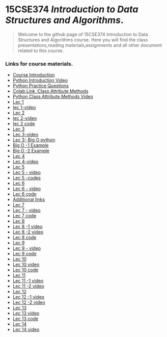 # 15CSE374 _Introduction to Data Structures and Algorithms_.
> Welcome to the github page of 15CSE374 Introduction to Data Structures and Algorithms course. Here you will find the class presentations,reading materials,assignments and all other document related to this course.

### Links for course materials.
- [Course Introduction][intro_pdf]
- [Python Introduction Video][python_vid]
- [Python Practice Questions][python_folder]
- [Colab Link :Class,Attribute,Methods][colab-link]
- [Python Class,Attribute,Methods Video][oop-video]
- [Lec 1][Lec-1 pdf]
- [lec 1-video][lec1_vid]
- [Lec 2][Lec-2 pdf]
- [lec 2-video][lec2_vid]
- [lec 2 code][codeL2]
- [Lec 3][Lec-3 pdf]
- [Lec 3-video][lec3_vid]
- [Lec 3- Big O python ][lecBigOvid]
- [Big O -1 Example ][bigO1]
- [Big O -2 Example ][bigO2]
- [Lec 4][lec4]
- [Lec 4-video][lec4_vid]
- [Lec 5][lec5]
- [Lec 5 - video][lec5_vid]
- [Lec 5 -codes][l5code]
- [Lec 6][lec6]
- [Lec 6 - video][l6vid]
- [Lec 6 code][l6code]
- [Additional links][links]
- [Lec 7][lec7]
- [Lec 7 - video][l7vid]
- [Lec 7 code][l7code]
- [Lec 8][lec8]
- [Lec 8 -1 video][l8-1vid]
- [Lec 8 -2 video][l8-2vid]
- [Lec 8 code][l8code]
- [Lec 9][lec9]
- [Lec 9 - video][l9vid]
- [Lec 9 code][l9code]
- [Lec 10][lec10]
- [Lec 10 video][l0vid]
- [Lec 10 code][l10code]
- [Lec 11][lec11]
- [Lec 11 -1 video][l1-1vid]
- [Lec 11 -2 video][l1-2vid]
- [Lec 12][lec11]
- [Lec 12 -1 video][l12-1vid]
- [Lec 12 -2 video][l12-2vid]
- [Lec 13][lec13]
- [Lec 13 video][l13vid]
- [Lec 13 code][l13code]
- [Lec 14][lec14]
- [Lec 14 video][l14vid]

[intro_pdf]:https://github.com/sarathtv/15CSE374-Intro-to-DS-Algorithms/blob/master/Presentations/15CSE374_Course_Intro.pdf
[python_vid]:https://youtu.be/4rvwGXWytWQ
[python_folder]:https://github.com/sarathtv/15CSE374-Intro-to-DS-Algorithms/tree/master/Additional%20Content/Python
[colab-link]:https://colab.research.google.com/drive/1ixO5ouS-j_WmOzqatAa3BmMn4sjn8DME?usp=sharing
[oop-video]:https://youtu.be/odT-oO7JphU
[Lec-1 pdf]:https://github.com/sarathtv/15CSE374-Intro-to-DS-Algorithms/blob/master/Presentations/15CSE374_Lec_1.pdf
[lec1_vid]:https://youtu.be/6kfRyVOx7n0

[Lec-2 pdf]:https://github.com/sarathtv/15CSE374-Intro-to-DS-Algorithms/blob/master/Presentations/15CSE374_Lec_2.pdf
[lec2_vid]:https://youtu.be/HfkKFy8AKxY
[codeL2]:https://github.com/sarathtv/15CSE374-Intro-to-DS-Algorithms/tree/master/Additional%20Content/Lec%202

[Lec-3 pdf]:https://github.com/sarathtv/15CSE374-Intro-to-DS-Algorithms/blob/master/Presentations/15CSE374_Lec_3.pdf
[lec3_vid]:https://youtu.be/H4rlm1s_ksI

[lecBigOvid]:https://youtu.be/h1c4E9vzQtc
[bigO1]:https://github.com/sarathtv/15CSE374-Intro-to-DS-Algorithms/blob/master/Presentations/15CSE374_Lec_3-Prac_Big-O-1.pdf
[bigO2]:https://github.com/sarathtv/15CSE374-Intro-to-DS-Algorithms/blob/master/Presentations/15CSE374_Lec_3-Prac_Big-O-2.pdf

[lec4]:https://github.com/sarathtv/15CSE374-Intro-to-DS-Algorithms/blob/master/Presentations/15CSE374_Lec_4.pdf
[lec4_vid]:https://youtu.be/dh_bK4qCWKk

[lec5]:https://github.com/sarathtv/15CSE374-Intro-to-DS-Algorithms/blob/master/Presentations/15CSE374_Lec_5.pdf

[lec5_vid]:https://youtu.be/klbXj6pVd3s

[l5code]:https://github.com/sarathtv/15CSE374-Intro-to-DS-Algorithms/tree/master/Additional%20Content/Lec%205

[lec6]:https://github.com/sarathtv/15CSE374-Intro-to-DS-Algorithms/blob/master/Presentations/15CSE374_Lec_6.pdf
[l6vid]:https://youtu.be/dLTpO4dEFV8
[l6code]:https://github.com/sarathtv/15CSE374-Intro-to-DS-Algorithms/tree/master/Additional%20Content/Lec%206

[links]:https://github.com/sarathtv/15CSE374-Intro-to-DS-Algorithms/blob/master/Additional%20Content/Additional%20Theory%20links.pdf


[lec7]:https://github.com/sarathtv/15CSE374-Intro-to-DS-Algorithms/blob/master/Presentations/15CSE374_Lec_7.pdf
[l7vid]:https://youtu.be/NV5MijK0f80
[l7code]:https://github.com/sarathtv/15CSE374-Intro-to-DS-Algorithms/tree/master/Additional%20Content/Lec%207

[lec8]:https://github.com/sarathtv/15CSE374-Intro-to-DS-Algorithms/blob/master/Presentations/15CSE374_Lec_8.pdf
[l8-1vid]:https://youtu.be/XCwwLgXJlv0
[l8-2vid]:https://youtu.be/O6lvubuERJA
[l8code]:https://github.com/sarathtv/15CSE374-Intro-to-DS-Algorithms/blob/master/Additional%20Content/Lec%208/Linked_List.pdf

[lec9]:https://github.com/sarathtv/15CSE374-Intro-to-DS-Algorithms/blob/master/Presentations/15CSE374_Lec_9.pdf
[l9vid]:https://youtu.be/1uTm-oICFgg
[l9code]:https://github.com/sarathtv/15CSE374-Intro-to-DS-Algorithms/tree/master/Additional%20Content/Lec%209

[lec10]:https://github.com/sarathtv/15CSE374-Intro-to-DS-Algorithms/blob/master/Presentations/15CSE374_Lec_10.pdf
[l0vid]:https://youtu.be/IAnhOBJMv9I
[l10code]:https://github.com/sarathtv/15CSE374-Intro-to-DS-Algorithms/tree/master/Additional%20Content/Lec%2010

[lec11]:https://github.com/sarathtv/15CSE374-Intro-to-DS-Algorithms/blob/master/Presentations/15CSE374_Lec_11.pdf
[l1-1vid]:https://youtu.be/wkTWEoBR218
[l1-2vid]:https://youtu.be/haEEtSw97_0

[lec11]:https://github.com/sarathtv/15CSE374-Intro-to-DS-Algorithms/blob/master/Presentations/15CSE374_Lec_12.pdf
[l12-1vid]:https://youtu.be/P2CWoR_7sg4
[l12-2vid]:https://youtu.be/51oYeecLaiQ


[lec13]:https://github.com/sarathtv/15CSE374-Intro-to-DS-Algorithms/blob/master/Presentations/15CSE374_Lec_13.pdf
[l13vid]:https://youtu.be/V9V2NknvAvg
[l13code]:https://github.com/sarathtv/15CSE374-Intro-to-DS-Algorithms/tree/master/Additional%20Content/Lec%2013

[lec14]:https://github.com/sarathtv/15CSE374-Intro-to-DS-Algorithms/blob/master/Presentations/15CSE374_Lec_14.pdf
[l14vid]:https://youtu.be/h5PDcmGdf0U